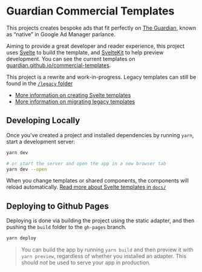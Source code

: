 # Guardian Commercial Templates

This projects creates bespoke ads that fit perfectly on [The Guardian][],
known as “native” in Google Ad Manager parlance.

[the guardian]: https://theguardian.com/

Aiming to provide a great developer and reader experience, this project uses
[Svelte][] to build the template, and [SvelteKit][] to help preview development.
You can see the current templates on [guardian.github.io/commercial-templates](https://guardian.github.io/commercial-templates/).

[svelte]: https://svelte.dev/
[sveltekit]: https://kit.svelte.dev/

This project is a rewrite and work-in-progress. Legacy templates can still be
found in the [`/legacy` folder](/legacy)

- [More information on creating Svelte templates](/docs/svelte-template-authoring.md)
- [More information on migrating legacy templates](/docs/legacy-to-svelte-migration.md)

## Developing Locally

Once you've created a project and installed dependencies by running `yarn`,
start a development server:

```bash
yarn dev

# or start the server and open the app in a new browser tab
yarn dev --open
```

When you change templates or shared components, the components will
reload automatically. [Read more about Svelte templates in `docs/`][t]

[t]: docs/svelte-template-authoring.md

## Deploying to Github Pages

Deploying is done via building the project using the static adapter, and then
pushing the `build` folder to the `gh-pages` branch.

```bash
yarn deploy
```

> You can build the app by running `yarn build` and then preview it with `yarn preview`,
> regardless of whether you installed an adapter.
> This should _not_ be used to serve your app in production.
